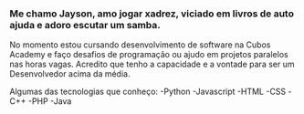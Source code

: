 ### Me chamo Jayson, amo jogar xadrez, viciado em livros de auto ajuda e adoro escutar um samba.
No momento estou cursando desenvolvimento de software na Cubos Academy e faço desafios de programação ou ajudo em projetos paralelos nas horas vagas.
Acredito que tenho a capacidade e a vontade para ser um Desenvolvedor acima da média.

Algumas das tecnologias que conheço:
-Python
-Javascript
-HTML
-CSS
-C++
-PHP
-Java
